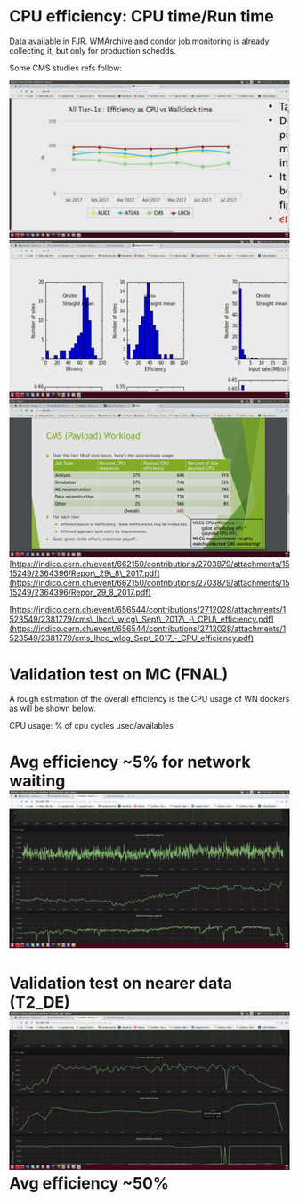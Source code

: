 



# CPU efficiency: CPU time/Run time

Data available in FJR. WMArchive and condor job monitoring is already collecting it, but only for production schedds.

Some CMS studies refs follow:

![](/assets/cpu_eff.png)![](/assets/cpu_eff2.png)![](/assets/cpu_eff3.png)[https://indico.cern.ch/event/662150/contributions/2703879/attachments/1515249/2364396/Repor\_29\_8\_2017.pdf](https://indico.cern.ch/event/662150/contributions/2703879/attachments/1515249/2364396/Repor_29_8_2017.pdf)

[https://indico.cern.ch/event/656544/contributions/2712028/attachments/1523549/2381779/cms\_lhcc\_wlcg\_Sept\_2017\_-\_CPU\_efficiency.pdf](https://indico.cern.ch/event/656544/contributions/2712028/attachments/1523549/2381779/cms_lhcc_wlcg_Sept_2017_-_CPU_efficiency.pdf)

# Validation test on MC \(FNAL\)

A rough estimation of the overall efficiency is the CPU usage of WN dockers as will be shown below. 

CPU usage: % of cpu cycles used/availables

# Avg efficiency ~5% for network waiting ![](/assets/otc_validationSlow.png)

# Validation test on nearer data \(T2\_DE\)![](/assets/otc_validation_fast.png)Avg efficiency ~50%

# 



